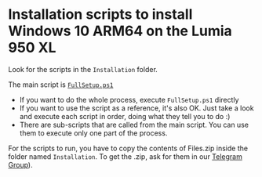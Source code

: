 # Installation scripts to install Windows 10 ARM64 on the Lumia 950 XL

Look for the scripts in the `Installation` folder. 

The main script is [`FullSetup.ps1`](https://github.com/SuperJMN/Lumia950XL-WOA-Scripts/blob/master/Installation/FullSetup.ps1)

- If you want to do the whole process, execute `FullSetup.ps1` directly
- If you want to use the script as a reference, it's also OK. Just take a look and execute each script in order, doing what they tell you to do :)
- There are sub-scripts that are called from the main script. You can use them to execute only one part of the process.

For the scripts to run, you have to copy the contents of Files.zip inside the folder named `Installation`. To get the .zip, ask for them in our [Telegram Group](https://t.me/joinchat/Ey6mehEPg0Fe4utQNZ9yjA)). 
